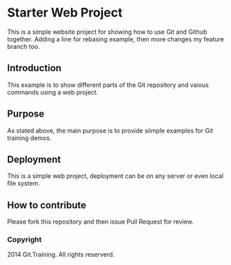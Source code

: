 # Starter Web Project

This is a simple website project for showing how to use Git and
Github together. Adding a line for rebasing example, then
more changes my feature branch too.

## Introduction

This example is to show different parts of
the Git repository and vaious commands
using a web project.

## Purpose

As stated above, the main purpose is to 
provide siimple examples for Git training
demos.

## Deployment

This is a simple web project, deployment
can be on any server or even local
file system.

## How to contribute

Please fork this repository and then issue Pull Request 
for review.

### Copyright

2014 Git.Training. All rights reserverd.